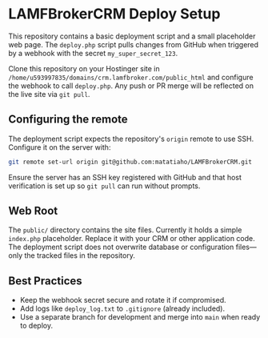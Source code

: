 # LAMFBrokerCRM Deploy Setup

This repository contains a basic deployment script and a small placeholder web page. The `deploy.php` script pulls changes from GitHub when triggered by a webhook with the secret `my_super_secret_123`.

Clone this repository on your Hostinger site in `/home/u593997835/domains/crm.lamfbroker.com/public_html` and configure the webhook to call `deploy.php`. Any push or PR merge will be reflected on the live site via `git pull`.

## Configuring the remote
The deployment script expects the repository's `origin` remote to use SSH. Configure it on the server with:

```bash
git remote set-url origin git@github.com:matatiaho/LAMFBrokerCRM.git
```

Ensure the server has an SSH key registered with GitHub and that host verification is set up so `git pull` can run without prompts.

## Web Root
The `public/` directory contains the site files. Currently it holds a simple `index.php` placeholder. Replace it with your CRM or other application code. The deployment script does not overwrite database or configuration files—only the tracked files in the repository.

## Best Practices
- Keep the webhook secret secure and rotate it if compromised.
- Add logs like `deploy_log.txt` to `.gitignore` (already included).
- Use a separate branch for development and merge into `main` when ready to deploy.